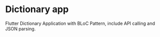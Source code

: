 # Dictionary app

Flutter Dictionary Application with BLoC Pattern, include API calling and JSON parsing.
